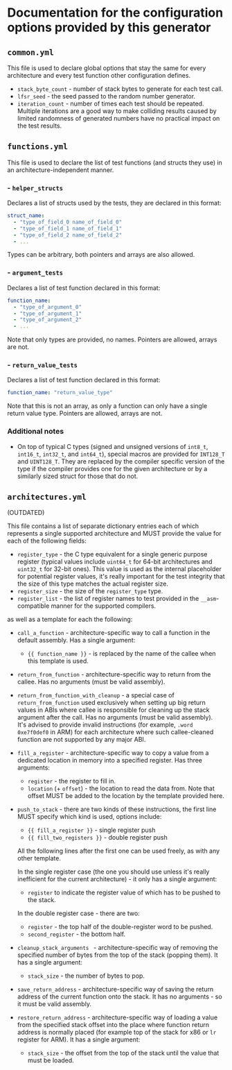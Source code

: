 # Documentation for the configuration options provided by this generator

## `common.yml`

This file is used to declare global options that stay the same for every architecture and every test function other configuration defines.

- `stack_byte_count` - number of stack bytes to generate for each test call.
- `lfsr_seed` - the seed passed to the random number generator.
- `iteration_count` - number of times each test should be repeated. Multiple iterations are a good way to make colliding results caused by limited randomness of generated numbers have no practical impact on the test results.

## `functions.yml`

This file is used to declare the list of test functions (and structs they use) in an architecture-independent manner.

### - `helper_structs`

Declares a list of structs used by the tests, they are declared in this format:
```yaml
struct_name:
  - "type_of_field_0 name_of_field_0"
  - "type_of_field_1 name_of_field_1"
  - "type_of_field_2 name_of_field_2"
  - ...
```
Types can be arbitrary, both pointers and arrays are also allowed.

### - `argument_tests`

Declares a list of test function declared in this format:
```yaml
function_name:
  - "type_of_argument_0"
  - "type_of_argument_1"
  - "type_of_argument_2"
  - ...
```
Note that only types are provided, no names.
Pointers are allowed, arrays are not.

### - `return_value_tests`

Declares a list of test function declared in this format:
```yaml
function_name: "return_value_type"
```
Note that this is not an array, as only a function can only have a single return value type.
Pointers are allowed, arrays are not.

### Additional notes

- On top of typical C types (signed and unsigned versions of `int8_t`, `int16_t`, `int32_t`, and `int64_t`), special macros are provided for `INT128_T` and `UINT128_T`. They are replaced by the compiler specific version of the type if the compiler provides one for the given architecture or by a similarly sized struct for those that do not.

## `architectures.yml`

(OUTDATED)

This file contains a list of separate dictionary entries each of which represents a single supported architecture and MUST provide the value for each of the following fields:

- `register_type` - the C type equivalent for a single generic purpose register (typical values include `uint64_t` for 64-bit architectures and `uint32_t` for 32-bit ones). This value is used as the internal placeholder for potential register values, it's really important for the test integrity that the size of this type matches the actual register size.
- `register_size` - the size of the `register_type` type.
- `register_list` - the list of register names to test provided in the `__asm`-compatible manner for the supported compilers.

as well as a template for each the following:

- `call_a_function` - architecture-specific way to call a function in the default assembly. Has a single argument:
  - `{{ function_name }}` - is replaced by the name of the callee when this template is used.

- `return_from_function` - architecture-specific way to return from the callee. Has no arguments (must be valid assembly).

- `return_from_function_with_cleanup` - a special case of `return_from_function` used exclusively when setting up big return values in ABIs where callee is responsible for cleaning up the stack argument after the call. Has no arguments (must be valid assembly).  
  It's advised to provide invalid instructions (for example, `.word 0xe7f0def0` in ARM) for each architecture where such callee-cleaned function are not supported by any major ABI.

- `fill_a_register` - architecture-specific way to copy a value from a dedicated location in memory into a specified register. Has three arguments:
  - `register` - the register to fill in.
  - `location` (+ `offset`) - the location to read the data from. Note that offset MUST be added to the location by the template provided here.

- `push_to_stack` - there are two kinds of these instructions, the first line MUST specify which kind is used, options include:
  - `{{ fill_a_register }}` - single register push
  - `{{ fill_two_registers }}` - double register push

  All the following lines after the first one can be used freely, as with any other template.

  In the single register case (the one you should use unless it's really inefficient for the current architecture) - it only has a single argument:
  - `register` to indicate the register value of which has to be pushed to the stack.

  In the double register case - there are two:
  - `register` - the top half of the double-register word to be pushed.
  - `second_register` - the bottom half.

- `cleanup_stack_arguments ` - architecture-specific way of removing the specified number of bytes from the top of the stack (popping them). It has a single argument:
  - `stack_size` - the number of bytes to pop.

- `save_return_address` - architecture-specific way of saving the return address of the current function onto the stack. It has no arguments - so it must be valid assembly.

- `restore_return_address` - architecture-specific way of loading a value from the specified stack offset into the place where function return address is normally placed (for example top of the stack for x86 or `lr` register for ARM). It has a single argument:
  - `stack_size` - the offset from the top of the stack until the value that must be loaded.


